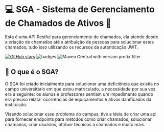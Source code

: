 # 💻 SGA - Sistema de Gerenciamento de Chamados de Ativos 👔

Esta é uma API Restful para gerenciamento de chamados, ela atende desde a criação de chamados até a atribuição de pessoas para solucionar estes chamados, tudo isso utilizando os recursos da autenticação JWT.
 
[![GitHub stars](https://img.shields.io/github/stars/matheuscarv69/app-servidor-server?color=7159)](https://github.com/matheuscarv69/app-servidor-server/stargazers)
![badges](https://img.shields.io/github/issues/matheuscarv69/app-servidor-server)
![Maven Central with version prefix filter](https://img.shields.io/maven-central/v/org.apache.maven/apache-maven/3.6.3?color=7159)

## 🤔 O que é o SGA?
O SGA foi criado inicialmente para solucionar uma deficiência que existia no campo univérsitário em que estou matrículado, a necessidade por sua vez era a seguinte: os alunos e professores sentiam um impedimento quando era preciso relatar ocorrências de equipamentos e ativos danificados da instituição.

Visando solucionar esse problema do campus, tive a ideia de criar uma api para fornecer endpoints para métodos como criar chamados, solucionar chamados, criar usuários, atribuir técnicos à chamados e muito mais. 

